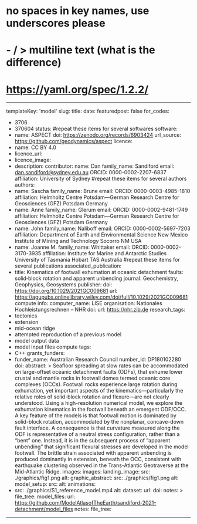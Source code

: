 
# no spaces in key names, use underscores please
# - / > multiline text (what is the difference) 
# https://yaml.org/spec/1.2.2/
---
templateKey: 'model'
slug:
title:
date:
featuredpost: false
for_codes:
  - 3706
  - 370604
status:
#repeat these items for several softwares
software:
  - name: ASPECT
    doi: https://zenodo.org/records/6903424
    url_source: https://github.com/geodynamics/aspect
licence:
  - name: CC BY 4.0
  - licence_url:
  - licence_image:
  - description:
contributor:
    name: Dan
    family_name: Sandiford
    email: dan.sandiford@sydney.edu.au
    ORCID: 0000-0002-2207-6837
    affiliation: University of Sydney
#repeat these items for several authors
authors:
  - name: Sascha
    family_name: Brune
    email:
    ORCID: 0000-0003-4985-1810
    affiliation: Helmholtz Centre Potsdam—German Research Centre for Geosciences (GFZ)  Potsdam Germany
  - name: Anne
    family_name: Glerum
    email:
    ORCID: 0000-0002-9481-1749
    affiliation: Helmholtz Centre Potsdam—German Research Centre for Geosciences (GFZ)  Potsdam Germany
  - name: John
    family_name: Naliboff
    email:
    ORCID: 0000-0002-5697-7203
    affiliation: Department of Earth and Environmental Science New Mexico Institute of Mining and Technology  Socorro NM USA
  - name: Joanne M.
    family_name: Whittaker
    email:
    ORCID: 0000-0002-3170-3935
    affiliation: Institute for Marine and Antarctic Studies University of Tasmania  Hobart TAS Australia
#repeat these items for several publications
associated_publication:
  - title: Kinematics of footwall exhumation at oceanic detachment faults: solid‐block rotation and apparent unbending
    journal: Geochemistry, Geophysics, Geosystems
    publisher:
    doi: https://doi.org/10.1029/2021GC009681
    url: https://agupubs.onlinelibrary.wiley.com/doi/full/10.1029/2021GC009681
compute info:
  computer_name: LISE
  organisation: Nationales Hochleistungsrechnen – NHR
  doi: 
  url: https://nhr.zib.de
research_tags:
  - tectonics
  - extension
  - mid-ocean ridge
  - attempted reproduction of a previous model 
  - model output data
  - model input files
compute tags:
  - C++
grants_funders:
  - funder_name: Australian Research Council
    number_id: DP180102280
    doi:
abstract: > Seafloor spreading at slow rates can be accommodated on large-offset oceanic detachment faults (ODFs), that exhume lower crustal and mantle rocks in footwall domes termed oceanic core complexes (OCCs). Footwall rocks experience large rotation during exhumation, yet important aspects of the kinematics—particularly the relative roles of solid-block rotation and flexure—are not clearly understood. Using a high-resolution numerical model, we explore the exhumation kinematics in the footwall beneath an emergent ODF/OCC. A key feature of the models is that footwall motion is dominated by solid-block rotation, accommodated by the nonplanar, concave-down fault interface. A consequence is that curvature measured along the ODF is representative of a neutral stress configuration, rather than a “bent” one. Instead, it is in the subsequent process of “apparent unbending” that significant flexural stresses are developed in the model footwall. The brittle strain associated with apparent unbending is produced dominantly in extension, beneath the OCC, consistent with earthquake clustering observed in the Trans-Atlantic Geotraverse at the Mid-Atlantic Ridge.
images:
images:
  landing_image:
    src: ./graphics/fig1.png
    alt:
  graphic_abstract:
    src: ./graphics/fig1.png
    alt:
  model_setup:
    src:
    alt:
animations:
  - src: ./graphics/S1_reference_model.mp4
    alt:
dataset:
  url: 
  doi:
  notes: >
  file_tree:
model_files:
  url: https://github.com/ModelAtlasofTheEarth/sandiford-2021-detachment/model_files
  notes:
  file_tree:
---
